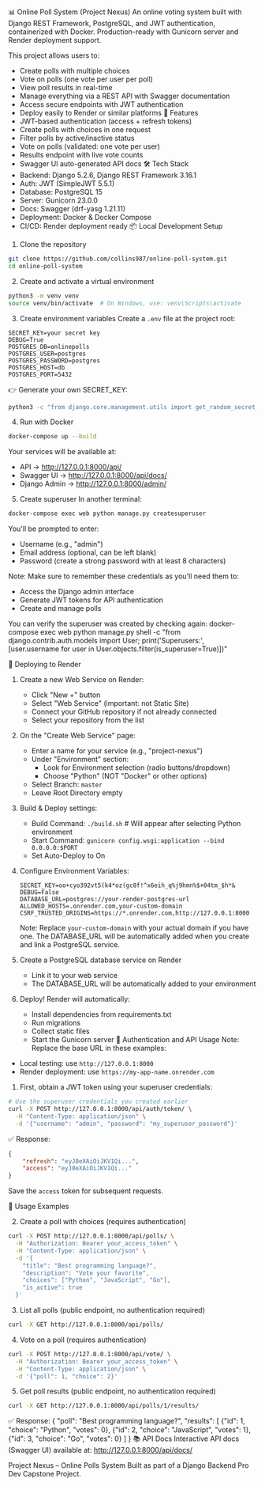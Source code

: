 📊 Online Poll System (Project Nexus)
An online voting system built with Django REST Framework, PostgreSQL, and JWT authentication, containerized with Docker. Production-ready with Gunicorn server and Render deployment support.

This project allows users to:
* Create polls with multiple choices
* Vote on polls (one vote per user per poll)
* View poll results in real-time
* Manage everything via a REST API with Swagger documentation
* Access secure endpoints with JWT authentication
* Deploy easily to Render or similar platforms
🚀 Features
* JWT-based authentication (access + refresh tokens)
* Create polls with choices in one request
* Filter polls by active/inactive status
* Vote on polls (validated: one vote per user)
* Results endpoint with live vote counts
* Swagger UI auto-generated API docs
🛠️ Tech Stack
* Backend: Django 5.2.6, Django REST Framework 3.16.1
* Auth: JWT (SimpleJWT 5.5.1)
* Database: PostgreSQL 15
* Server: Gunicorn 23.0.0
* Docs: Swagger (drf-yasg 1.21.11)
* Deployment: Docker & Docker Compose
* CI/CD: Render deployment ready
📦 Local Development Setup
1. Clone the repository
```bash
git clone https://github.com/collins987/online-poll-system.git
cd online-poll-system
```

2. Create and activate a virtual environment
```bash
python3 -m venv venv
source venv/bin/activate  # On Windows, use: venv\Scripts\activate
```

3. Create environment variables
Create a `.env` file at the project root:
```env
SECRET_KEY=your secret key
DEBUG=True
POSTGRES_DB=onlinepolls
POSTGRES_USER=postgres
POSTGRES_PASSWORD=postgres
POSTGRES_HOST=db
POSTGRES_PORT=5432
```

👉 Generate your own SECRET_KEY:
```bash
python3 -c "from django.core.management.utils import get_random_secret_key; print(get_random_secret_key())"
```

4. Run with Docker
```bash
docker-compose up --build
```

Your services will be available at:
* API → http://127.0.0.1:8000/api/
* Swagger UI → http://127.0.0.1:8000/api/docs/
* Django Admin → http://127.0.0.1:8000/admin/

5. Create superuser
In another terminal:
```bash
docker-compose exec web python manage.py createsuperuser
```
You'll be prompted to enter:
* Username (e.g., "admin")
* Email address (optional, can be left blank)
* Password (create a strong password with at least 8 characters)

Note: Make sure to remember these credentials as you'll need them to:
* Access the Django admin interface
* Generate JWT tokens for API authentication
* Create and manage polls

You can verify the superuser was created by checking again:
docker-compose exec web python manage.py shell -c "from django.contrib.auth.models import User; print('Superusers:', [user.username for user in User.objects.filter(is_superuser=True)])"


🚀 Deploying to Render
1. Create a new Web Service on Render:
   * Click "New +" button
   * Select "Web Service" (important: not Static Site)
   * Connect your GitHub repository if not already connected
   * Select your repository from the list

2. On the "Create Web Service" page:
   * Enter a name for your service (e.g., "project-nexus")
   * Under "Environment" section:
     - Look for Environment selection (radio buttons/dropdown)
     - Choose "Python" (NOT "Docker" or other options)
   * Select Branch: `master`
   * Leave Root Directory empty

3. Build & Deploy settings:
   * Build Command: `./build.sh`  # Will appear after selecting Python environment
   * Start Command: `gunicorn config.wsgi:application --bind 0.0.0.0:$PORT`
   * Set Auto-Deploy to On

4. Configure Environment Variables:
   ```
   SECRET_KEY=oo+cyo392vt5(k4*oz(gc8f!^x6eih_q%j9hmn%$+04tm_$h*&
   DEBUG=False
   DATABASE_URL=postgres://your-render-postgres-url
   ALLOWED_HOSTS=.onrender.com,your-custom-domain
   CSRF_TRUSTED_ORIGINS=https://*.onrender.com,http://127.0.0.1:8000
   ```

   Note: Replace `your-custom-domain` with your actual domain if you have one.
   The DATABASE_URL will be automatically added when you create and link a PostgreSQL service.

4. Create a PostgreSQL database service on Render
   * Link it to your web service
   * The DATABASE_URL will be automatically added to your environment

5. Deploy! Render will automatically:
   * Install dependencies from requirements.txt
   * Run migrations
   * Collect static files
   * Start the Gunicorn server
🔑 Authentication and API Usage
Note: Replace the base URL in these examples:
- Local testing: use `http://127.0.0.1:8000`
- Render deployment: use `https://my-app-name.onrender.com`

1. First, obtain a JWT token using your superuser credentials:
```bash
# Use the superuser credentials you created earlier
curl -X POST http://127.0.0.1:8000/api/auth/token/ \
  -H "Content-Type: application/json" \
  -d '{"username": "admin", "password": "my_superuser_password"}'
```
✅ Response:
```json
{
    "refresh": "eyJ0eXAiOiJKV1Qi...",
    "access": "eyJ0eXAiOiJKV1Qi..."
}
```
Save the `access` token for subsequent requests.

📖 Usage Examples

2. Create a poll with choices (requires authentication)
```bash
curl -X POST http://127.0.0.1:8000/api/polls/ \
  -H "Authorization: Bearer your_access_token" \
  -H "Content-Type: application/json" \
  -d '{
    "title": "Best programming language?",
    "description": "Vote your favorite",
    "choices": ["Python", "JavaScript", "Go"],
    "is_active": true
  }'
```

3. List all polls (public endpoint, no authentication required)
```bash
curl -X GET http://127.0.0.1:8000/api/polls/
```

4. Vote on a poll (requires authentication)
```bash
curl -X POST http://127.0.0.1:8000/api/vote/ \
  -H "Authorization: Bearer your_access_token" \
  -H "Content-Type: application/json" \
  -d '{"poll": 1, "choice": 2}'
```

5. Get poll results (public endpoint, no authentication required)
```bash
curl -X GET http://127.0.0.1:8000/api/polls/1/results/
``` 
✅ Response:
{ "poll": "Best programming language?", "results": [ {"id": 1, "choice": "Python", "votes": 0}, {"id": 2, "choice": "JavaScript", "votes": 1}, {"id": 3, "choice": "Go", "votes": 0} ] } 
📚 API Docs
Interactive API docs (Swagger UI) available at:
http://127.0.0.1:8000/api/docs/ 


Project Nexus – Online Polls System
Built as part of a Django Backend Pro Dev Capstone Project.